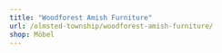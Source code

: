 ```yaml
---
title: "Woodforest Amish Furniture"
url: /olmsted-township/woodforest-amish-furniture/
shop: Möbel
---
```

